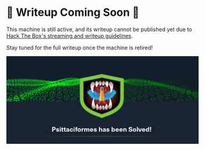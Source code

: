 # 🚧 Writeup Coming Soon 🚧

This machine is still active, and its writeup cannot be published yet due to [Hack The Box's streaming and writeup guidelines](https://help.hackthebox.com/en/articles/5188925-streaming-writeups-walkthrough-guidelines).

Stay tuned for the full writeup once the machine is retired!

![Screenshot0](./screenshots/Psittaciformes.png)
